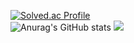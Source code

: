 
[![Solved.ac Profile](http://mazassumnida.wtf/api/v2/generate_badge?boj=kyw0428)](https://solved.ac/kyw0428/)<br>
![Anurag's GitHub stats](https://github-readme-stats.vercel.app/api?username=tissuecat0823&show_icons=true&theme=radical)
<img src="https://img.shields.io/badge/python-007396?style=flat-square&logo=python&logoColor=#3776AB"/>

<!--
**tissuecat0823/tissuecat0823** is a ✨ _special_ ✨ repository because its `README.md` (this file) appears on your GitHub profile.

Here are some ideas to get you started:

- 🔭 I’m currently working on ...
- 🌱 I’m currently learning ...
- 👯 I’m looking to collaborate on ...
- 🤔 I’m looking for help with ...
- 💬 Ask me about ...
- 📫 How to reach me: ...
- 😄 Pronouns: ...
- ⚡ Fun fact: ...
-->
